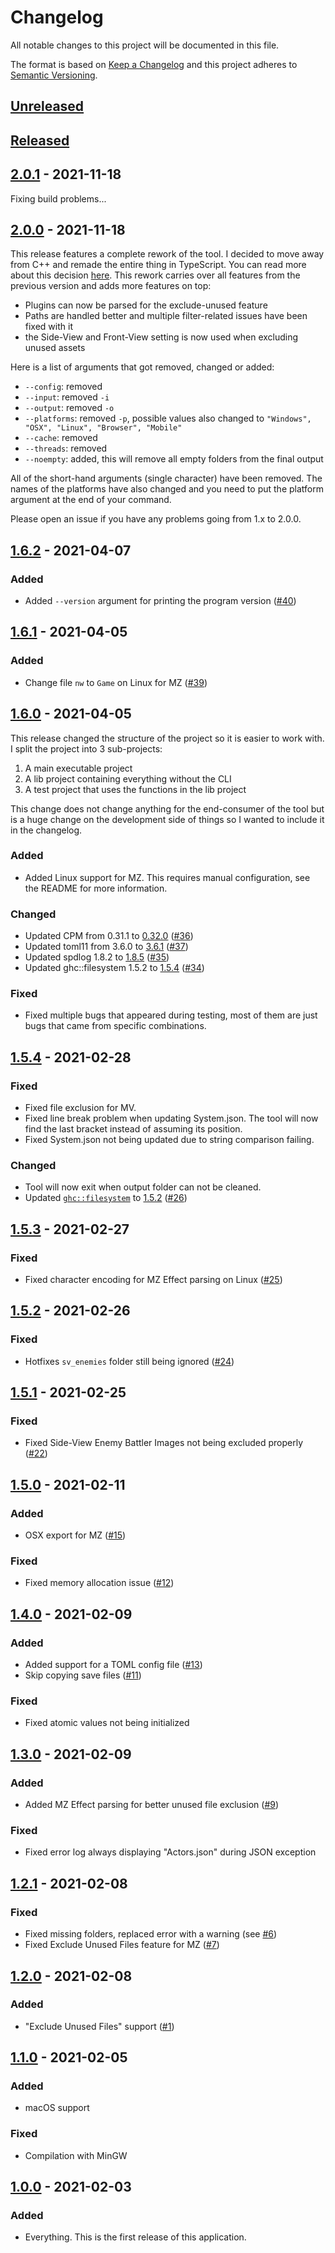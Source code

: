 # Changelog

All notable changes to this project will be documented in this file.

The format is based on [Keep a Changelog][Keep a Changelog] and this project adheres to [Semantic Versioning][Semantic Versioning].

## [Unreleased]

## [Released]

## [2.0.1] - 2021-11-18

Fixing build problems...

## [2.0.0] - 2021-11-18

This release features a complete rework of the tool. I decided to move away from C++ and remade the entire thing in TypeScript. You can read more about this decision [here](https://erri120.github.io/posts/2021-11-18/). This rework carries over all features from the previous version and adds more features on top:

- Plugins can now be parsed for the exclude-unused feature
- Paths are handled better and multiple filter-related issues have been fixed with it
- the Side-View and Front-View setting is now used when excluding unused assets

Here is a list of arguments that got removed, changed or added:

- `--config`: removed
- `--input`: removed `-i`
- `--output`: removed `-o`
- `--platforms`: removed `-p`, possible values also changed to `"Windows", "OSX", "Linux", "Browser", "Mobile"`
- `--cache`: removed
- `--threads`: removed
- `--noempty`: added, this will remove all empty folders from the final output

All of the short-hand arguments (single character) have been removed. The names of the platforms have also changed and you need to put the platform argument at the end of your command.

Please open an issue if you have any problems going from 1.x to 2.0.0.

## [1.6.2] - 2021-04-07

### Added

- Added `--version` argument for printing the program version ([#40](https://github.com/erri120/rpgmpacker/issues/40))

## [1.6.1] - 2021-04-05

### Added

- Change file `nw` to `Game` on Linux for MZ ([#39](https://github.com/erri120/rpgmpacker/issues/39))

## [1.6.0] - 2021-04-05

This release changed the structure of the project so it is easier to work with. I split the project into 3 sub-projects:

1) A main executable project
2) A lib project containing everything without the CLI
3) A test project that uses the functions in the lib project

This change does not change anything for the end-consumer of the tool but is a huge change on the development side of things so I wanted to include it in the changelog.

### Added

- Added Linux support for MZ. This requires manual configuration, see the README for more information.

### Changed

- Updated CPM from 0.31.1 to [0.32.0](https://github.com/cpm-cmake/CPM.cmake/releases/tag/v0.32.0) ([#36](https://github.com/erri120/rpgmpacker/issues/36))
- Updated toml11 from 3.6.0 to [3.6.1](https://github.com/ToruNiina/toml11/releases/tag/v3.6.1) ([#37](https://github.com/erri120/rpgmpacker/issues/37))
- Updated spdlog 1.8.2 to [1.8.5](https://github.com/gabime/spdlog/releases/tag/v1.8.5) ([#35](https://github.com/erri120/rpgmpacker/issues/35))
- Updated ghc::filesystem 1.5.2 to [1.5.4](https://github.com/gulrak/filesystem/releases/tag/v1.5.4) ([#34](https://github.com/erri120/rpgmpacker/issues/34))

### Fixed

- Fixed multiple bugs that appeared during testing, most of them are just bugs that came from specific combinations.

## [1.5.4] - 2021-02-28

### Fixed

- Fixed file exclusion for MV.
- Fixed line break problem when updating System.json. The tool will now find the last bracket instead of assuming its position.
- Fixed System.json not being updated due to string comparison failing.

### Changed

- Tool will now exit when output folder can not be cleaned.
- Updated [`ghc::filesystem`](https://github.com/gulrak/filesystem) to [1.5.2](https://github.com/gulrak/filesystem/releases/tag/v1.5.2) ([#26](https://github.com/erri120/rpgmpacker/issues/26))

## [1.5.3] - 2021-02-27

### Fixed

- Fixed character encoding for MZ Effect parsing on Linux ([#25](https://github.com/erri120/rpgmpacker/issues/25))

## [1.5.2] - 2021-02-26

### Fixed

- Hotfixes `sv_enemies` folder still being ignored ([#24](https://github.com/erri120/rpgmpacker/issues/24))

## [1.5.1] - 2021-02-25

### Fixed

- Fixed Side-View Enemy Battler Images not being excluded properly ([#22](https://github.com/erri120/rpgmpacker/issues/22))

## [1.5.0] - 2021-02-11

### Added

- OSX export for MZ ([#15](https://github.com/erri120/rpgmpacker/issues/15))

### Fixed

- Fixed memory allocation issue ([#12](https://github.com/erri120/rpgmpacker/issues/12))

## [1.4.0] - 2021-02-09

### Added

- Added support for a TOML config file ([#13](https://github.com/erri120/rpgmpacker/issues/13))
- Skip copying save files ([#11](https://github.com/erri120/rpgmpacker/issues/11))

### Fixed

- Fixed atomic values not being initialized

## [1.3.0] - 2021-02-09

### Added

- Added MZ Effect parsing for better unused file exclusion ([#9](https://github.com/erri120/rpgmpacker/issues/9))

### Fixed

- Fixed error log always displaying "Actors.json" during JSON exception

## [1.2.1] - 2021-02-08

### Fixed

- Fixed missing folders, replaced error with a warning (see [#6](https://github.com/erri120/rpgmpacker/issues/6))
- Fixed Exclude Unused Files feature for MZ ([#7](https://github.com/erri120/rpgmpacker/issues/7))

## [1.2.0] - 2021-02-08

### Added

- "Exclude Unused Files" support ([#1](https://github.com/erri120/rpgmpacker/issues/1))

## [1.1.0] - 2021-02-05

### Added

- macOS support

### Fixed

- Compilation with MinGW

## [1.0.0] - 2021-02-03

### Added

- Everything. This is the first release of this application.

<!-- Links -->
[Keep a Changelog]: https://keepachangelog.com/
[Semantic Versioning]: https://semver.org/

<!-- Versions -->
[Unreleased]: https://github.com/erri120/rpgmpacker/compare/v2.0.1...HEAD
[Released]: https://github.com/erri120/rpgmpacker/releases/
[2.0.1]: https://github.com/erri120/rpgmpacker/compare/v2.0.0...v2.0.1
[2.0.0]: https://github.com/erri120/rpgmpacker/compare/v1.6.2...v2.0.0
[1.6.2]: https://github.com/erri120/rpgmpacker/compare/v1.6.1...v1.6.2
[1.6.1]: https://github.com/erri120/rpgmpacker/compare/v1.6.0...v1.6.1
[1.6.0]: https://github.com/erri120/rpgmpacker/compare/v1.5.4...v1.6.0
[1.5.4]: https://github.com/erri120/rpgmpacker/compare/v1.5.3...v1.5.4
[1.5.3]: https://github.com/erri120/rpgmpacker/compare/v1.5.2...v1.5.3
[1.5.2]: https://github.com/erri120/rpgmpacker/compare/v1.5.1...v1.5.2
[1.5.1]: https://github.com/erri120/rpgmpacker/compare/v1.5.0...v1.5.1
[1.5.0]: https://github.com/erri120/rpgmpacker/compare/v1.4.0...v1.5.0
[1.4.0]: https://github.com/erri120/rpgmpacker/compare/v1.3.0...v1.4.0
[1.3.0]: https://github.com/erri120/rpgmpacker/compare/v1.2.1...v1.3.0
[1.2.1]: https://github.com/erri120/rpgmpacker/compare/v1.2.0...v1.2.1
[1.2.0]: https://github.com/erri120/rpgmpacker/compare/v1.1.0...v1.2.0
[1.1.0]: https://github.com/erri120/rpgmpacker/compare/v1.0.0...v1.1.0
[1.0.0]: https://github.com/erri120/rpgmpacker/releases/v1.0.0

